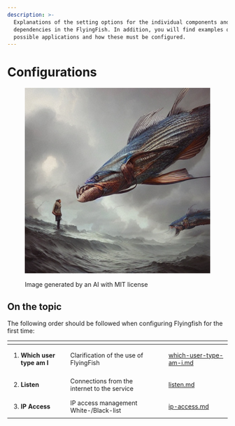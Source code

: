 ```yaml
---
description: >-
  Explanations of the setting options for the individual components and
  dependencies in the FlyingFish. In addition, you will find examples of
  possible applications and how these must be configured.
---
```


# Configurations

<figure><img src="../../.gitbook/assets/781ecdd4-bd15-426f-a1b6-228319eaa3e9.jpeg" alt=""><figcaption><p>Image generated by an AI with MIT license</p></figcaption></figure>

## On the topic

The following order should be followed when configuring Flyingfish for the first time:

<table data-view="cards"><thead><tr><th></th><th></th><th></th><th data-hidden data-card-target data-type="content-ref"></th></tr></thead><tbody><tr><td><ol><li><strong>Which user type am I</strong></li></ol></td><td>Clarification of the use of FlyingFish</td><td></td><td><a href="which-user-type-am-i.md">which-user-type-am-i.md</a></td></tr><tr><td><ol start="2"><li><strong>Listen</strong></li></ol></td><td>Connections from the internet to the service</td><td></td><td><a href="listen.md">listen.md</a></td></tr><tr><td><ol start="3"><li><strong>IP Access</strong></li></ol></td><td>IP access management White-/Black-list</td><td></td><td><a href="ip-access.md">ip-access.md</a></td></tr></tbody></table>
